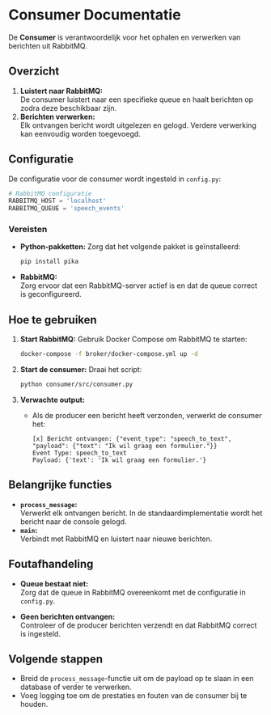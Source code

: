 
# Consumer Documentatie

De **Consumer** is verantwoordelijk voor het ophalen en verwerken van berichten uit RabbitMQ.

## Overzicht
1. **Luistert naar RabbitMQ:**  
   De consumer luistert naar een specifieke queue en haalt berichten op zodra deze beschikbaar zijn.
2. **Berichten verwerken:**  
   Elk ontvangen bericht wordt uitgelezen en gelogd. Verdere verwerking kan eenvoudig worden toegevoegd.

## Configuratie
De configuratie voor de consumer wordt ingesteld in `config.py`:
```python
# RabbitMQ configuratie
RABBITMQ_HOST = 'localhost'
RABBITMQ_QUEUE = 'speech_events'
```

### Vereisten
- **Python-pakketten:**
  Zorg dat het volgende pakket is geïnstalleerd:
  ```bash
  pip install pika
  ```
- **RabbitMQ:**  
  Zorg ervoor dat een RabbitMQ-server actief is en dat de queue correct is geconfigureerd.

## Hoe te gebruiken
1. **Start RabbitMQ:**
   Gebruik Docker Compose om RabbitMQ te starten:
   ```bash
   docker-compose -f broker/docker-compose.yml up -d
   ```

2. **Start de consumer:**
   Draai het script:
   ```bash
   python consumer/src/consumer.py
   ```

3. **Verwachte output:**
   - Als de producer een bericht heeft verzonden, verwerkt de consumer het:
     ```plaintext
     [x] Bericht ontvangen: {"event_type": "speech_to_text", "payload": {"text": "Ik wil graag een formulier."}}
     Event Type: speech_to_text
     Payload: {'text': 'Ik wil graag een formulier.'}
     ```

## Belangrijke functies
- **`process_message`:**  
  Verwerkt elk ontvangen bericht. In de standaardimplementatie wordt het bericht naar de console gelogd.
- **`main`:**  
  Verbindt met RabbitMQ en luistert naar nieuwe berichten.

## Foutafhandeling
- **Queue bestaat niet:**  
  Zorg dat de queue in RabbitMQ overeenkomt met de configuratie in `config.py`.

- **Geen berichten ontvangen:**  
  Controleer of de producer berichten verzendt en dat RabbitMQ correct is ingesteld.

## Volgende stappen
- Breid de `process_message`-functie uit om de payload op te slaan in een database of verder te verwerken.
- Voeg logging toe om de prestaties en fouten van de consumer bij te houden.
